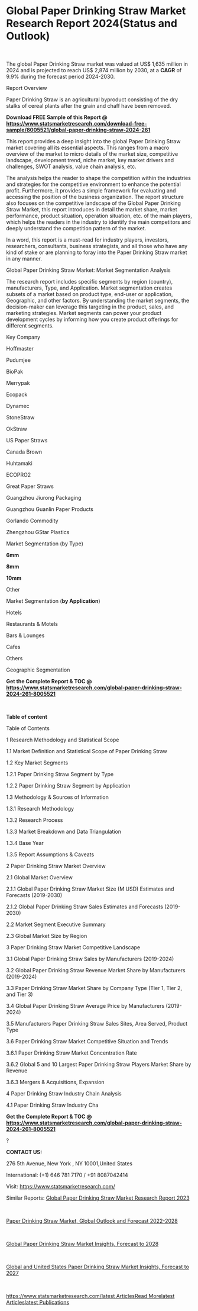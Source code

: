 <h1>Global Paper Drinking Straw Market Research Report 2024(Status and Outlook)</h1><br/><p>The global Paper Drinking Straw market was valued at US$ 1,635 million in 2024 and is projected to reach US$ 2,874 million by 2030, at a <strong>CAGR</strong> of 9.9% during the forecast period 2024-2030.</p>
 
 
 
 <p>Report Overview</p>
 
 
 
 <p>Paper Drinking Straw is an agricultural byproduct consisting of the dry stalks of cereal plants after the grain and chaff have been removed.</p>
 
 
 
 <p><strong>Download FREE Sample of this Report @ <a href="https://www.statsmarketresearch.com/download-free-sample/8005521/global-paper-drinking-straw-2024-261">https://www.statsmarketresearch.com/download-free-sample/8005521/global-paper-drinking-straw-2024-261</a></strong></p>
 
 
 
 <p>This report provides a deep insight into the global Paper Drinking Straw market covering all its essential aspects. This ranges from a macro overview of the market to micro details of the market size, competitive landscape, development trend, niche market, key market drivers and challenges, SWOT analysis, value chain analysis, etc.</p>
 
 
 
 <p>The analysis helps the reader to shape the competition within the industries and strategies for the competitive environment to enhance the potential profit. Furthermore, it provides a simple framework for evaluating and accessing the position of the business organization. The report structure also focuses on the competitive landscape of the Global Paper Drinking Straw Market, this report introduces in detail the market share, market performance, product situation, operation situation, etc. of the main players, which helps the readers in the industry to identify the main competitors and deeply understand the competition pattern of the market.</p>
 
 
 
 <p>In a word, this report is a must-read for industry players, investors, researchers, consultants, business strategists, and all those who have any kind of stake or are planning to foray into the Paper Drinking Straw market in any manner.</p>
 
 
 
 <p>Global Paper Drinking Straw Market: Market Segmentation Analysis</p>
 
 
 
 <p>The research report includes specific segments by region (country), manufacturers, Type, and Application. Market segmentation creates subsets of a market based on product type, end-user or application, Geographic, and other factors. By understanding the market segments, the decision-maker can leverage this targeting in the product, sales, and marketing strategies. Market segments can power your product development cycles by informing how you create product offerings for different segments.</p>
 
 
 
 <p>Key Company</p>
 
 
 
 <p>Hoffmaster</p>
 
 
 
 <p>Pudumjee</p>
 
 
 
 <p>BioPak</p>
 
 
 
 <p>Merrypak</p>
 
 
 
 <p>Ecopack</p>
 
 
 
 <p>Dynamec</p>
 
 
 
 <p>StoneStraw</p>
 
 
 
 <p>OkStraw</p>
 
 
 
 <p>US Paper Straws</p>
 
 
 
 <p>Canada Brown</p>
 
 
 
 <p>Huhtamaki</p>
 
 
 
 <p>ECOPRO2</p>
 
 
 
 <p>Great Paper Straws</p>
 
 
 
 <p>Guangzhou Jiurong Packaging</p>
 
 
 
 <p>Guangzhou Guanlin Paper Products</p>
 
 
 
 <p>Gorlando Commodity</p>
 
 
 
 <p>Zhengzhou GStar Plastics</p>
 
 
 
 <p>Market Segmentation (by Type)</p>
 
 
 
 <p><strong>6mm</strong></p>
 
 
 
 <p><strong>8mm</strong></p>
 
 
 
 <p><strong>10mm</strong></p>
 
 
 
 <p>Other</p>
 
 
 
 <p>Market Segmentation (<strong>by Application</strong>)</p>
 
 
 
 <p>Hotels</p>
 
 
 
 <p>Restaurants & Motels</p>
 
 
 
 <p>Bars & Lounges</p>
 
 
 
 <p>Cafes</p>
 
 
 
 <p>Others</p>
 
 
 
 <p>Geographic Segmentation</p>
 
 
 
 <div><b>Get the Complete Report & TOC @ <a href="https://www.statsmarketresearch.com/global-paper-drinking-straw-2024-261-8005521">https://www.statsmarketresearch.com/global-paper-drinking-straw-2024-261-8005521</a></b></div>
 
 
 
 <p><br />
 
 <b>Table of content</b></p>
 
 
 
 <p>Table of Contents<br />
 
 1 Research Methodology and Statistical Scope<br />
 
 1.1 Market Definition and Statistical Scope of Paper Drinking Straw<br />
 
 1.2 Key Market Segments<br />
 
 1.2.1 Paper Drinking Straw Segment by Type<br />
 
 1.2.2 Paper Drinking Straw Segment by Application<br />
 
 1.3 Methodology & Sources of Information<br />
 
 1.3.1 Research Methodology<br />
 
 1.3.2 Research Process<br />
 
 1.3.3 Market Breakdown and Data Triangulation<br />
 
 1.3.4 Base Year<br />
 
 1.3.5 Report Assumptions & Caveats<br />
 
 2 Paper Drinking Straw Market Overview<br />
 
 2.1 Global Market Overview<br />
 
 2.1.1 Global Paper Drinking Straw Market Size (M USD) Estimates and Forecasts (2019-2030)<br />
 
 2.1.2 Global Paper Drinking Straw Sales Estimates and Forecasts (2019-2030)<br />
 
 2.2 Market Segment Executive Summary<br />
 
 2.3 Global Market Size by Region<br />
 
 3 Paper Drinking Straw Market Competitive Landscape<br />
 
 3.1 Global Paper Drinking Straw Sales by Manufacturers (2019-2024)<br />
 
 3.2 Global Paper Drinking Straw Revenue Market Share by Manufacturers (2019-2024)<br />
 
 3.3 Paper Drinking Straw Market Share by Company Type (Tier 1, Tier 2, and Tier 3)<br />
 
 3.4 Global Paper Drinking Straw Average Price by Manufacturers (2019-2024)<br />
 
 3.5 Manufacturers Paper Drinking Straw Sales Sites, Area Served, Product Type<br />
 
 3.6 Paper Drinking Straw Market Competitive Situation and Trends<br />
 
 3.6.1 Paper Drinking Straw Market Concentration Rate<br />
 
 3.6.2 Global 5 and 10 Largest Paper Drinking Straw Players Market Share by Revenue<br />
 
 3.6.3 Mergers & Acquisitions, Expansion<br />
 
 4 Paper Drinking Straw Industry Chain Analysis<br />
 
 4.1 Paper Drinking Straw Industry Cha</p>
 
 
 
 <div><b>Get the Complete Report & TOC @ <a href="https://www.statsmarketresearch.com/global-paper-drinking-straw-2024-261-8005521">https://www.statsmarketresearch.com/global-paper-drinking-straw-2024-261-8005521</a></b></div>
 
 
 
 <p>? </p>
 
 
 
 <p><b>CONTACT US:</b><br />
 
 276 5th Avenue, New York , NY 10001,United States<br />
 
 International: (+1) 646 781 7170 / +91 8087042414<br />
 
 Visit: <a href="https://www.statsmarketresearch.com/">https://www.statsmarketresearch.com/</a><br />
 
 Similar Reports: <a href="https://www.statsmarketresearch.com/global-paper-drinking-straw-2024-261-8005521">Global Paper Drinking Straw Market Research Report 2023</a><br />
 
 <br />
 
 <a href="https://www.statsmarketresearch.com/global-paper-drinking-straw-2024-261-8005521">Paper Drinking Straw Market, Global Outlook and Forecast 2022-2028</a><br />
 
 <br />
 
 <a href="https://www.statsmarketresearch.com/global-paper-drinking-straw-2024-261-8005521">Global Paper Drinking Straw Market Insights, Forecast to 2028</a><br />
 
 <br />
 
 <a href="https://www.statsmarketresearch.com/global-paper-drinking-straw-2024-261-8005521">Global and United States Paper Drinking Straw Market Insights, Forecast to 2027</a><br />
 
 <br />
 
 <a href="https://gyeongbokgung.com">https://www.statsmarketresearch.com/</a><a href="https://hallyeomaritime.com">latest Articles</a><a href="https://jingwansa.com">Read More</a><a href="https://nguoiviet.jp/">latest Articles</a><a href="https://www.intelmarketresearch.com/">latest Publications</a></p>